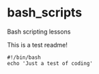 # bash_scripts
Bash scripting lessons

This is a test readme!


```
#!/bin/bash
echo 'Just a test of coding'
```
